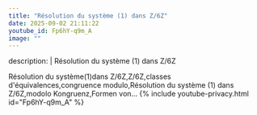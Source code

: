 ```yaml
---
title: "Résolution du système (1) dans Z/6Z"
date: 2025-09-02 21:11:22 
youtube_id: Fp6hY-q9m_A
image: ""
---
```

description: |
  Résolution du système (1) dans Z/6Z
  
  
  Résolution du système(1)dans Z/6Z,Z/6Z,classes d'équivalences,congruence modulo,Résolution du système (1) dans Z/6Z,modolo Kongruenz,Formen von...
{% include youtube-privacy.html id="Fp6hY-q9m_A" %}
